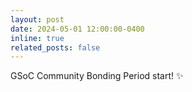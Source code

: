 ```yaml
---
layout: post
date: 2024-05-01 12:00:00-0400
inline: true
related_posts: false
---
```

GSoC Community Bonding Period start! :sparkles:
